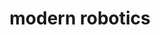 ---
layout: page
title: modern robotics
description: modern robot kinematics, dynamics, motion planning and control
img: assets/img/modern-robotics.jpg
redirect: https://github.com/xkhainguyen/robotics-spec-coursera
importance: 1
category: online course
---
